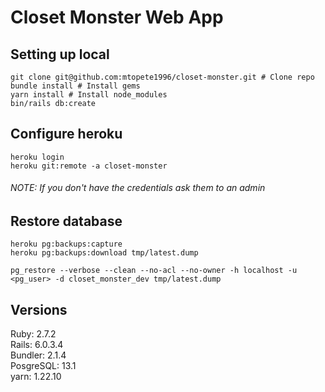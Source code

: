 # Closet Monster Web App

## Setting up local
```
git clone git@github.com:mtopete1996/closet-monster.git # Clone repo
bundle install # Install gems
yarn install # Install node_modules
bin/rails db:create
```

## Configure heroku
```
heroku login
heroku git:remote -a closet-monster
```
###### NOTE: If you don't have the credentials ask them to an admin

## Restore database
```
heroku pg:backups:capture
heroku pg:backups:download tmp/latest.dump

pg_restore --verbose --clean --no-acl --no-owner -h localhost -u <pg_user> -d closet_monster_dev tmp/latest.dump
```

## Versions
Ruby: 2.7.2  
Rails: 6.0.3.4  
Bundler: 2.1.4  
PosgreSQL: 13.1  
yarn: 1.22.10  
